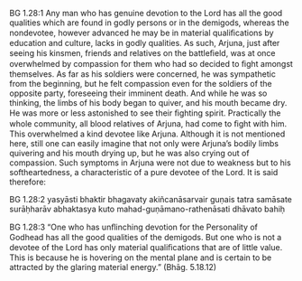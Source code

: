 BG 1.28:1	Any man who has genuine devotion to the Lord has all the good qualities which are found in godly persons or in the demigods, whereas the nondevotee, however advanced he may be in material qualiﬁcations by education and culture, lacks in godly qualities. As such, Arjuna, just after seeing his kinsmen, friends and relatives on the battleﬁeld, was at once overwhelmed by compassion for them who had so decided to ﬁght amongst themselves. As far as his soldiers were concerned, he was sympathetic from the beginning, but he felt compassion even for the soldiers of the opposite party, foreseeing their imminent death. And while he was so thinking, the limbs of his body began to quiver, and his mouth became dry. He was more or less astonished to see their ﬁghting spirit. Practically the whole community, all blood relatives of Arjuna, had come to ﬁght with him. This overwhelmed a kind devotee like Arjuna. Although it is not mentioned here, still one can easily imagine that not only were Arjuna’s bodily limbs quivering and his mouth drying up, but he was also crying out of compassion. Such symptoms in Arjuna were not due to weakness but to his softheartedness, a characteristic of a pure devotee of the Lord. It is said therefore:

BG 1.28:2	yasyāsti bhaktir bhagavaty akiñcanāsarvair guṇais tatra samāsate surāḥharāv abhaktasya kuto mahad-guṇāmano-rathenāsati dhāvato bahiḥ

BG 1.28:3	“One who has unﬂinching devotion for the Personality of Godhead has all the good qualities of the demigods. But one who is not a devotee of the Lord has only material qualiﬁcations that are of little value. This is because he is hovering on the mental plane and is certain to be attracted by the glaring material energy.” (Bhāg. 5.18.12)